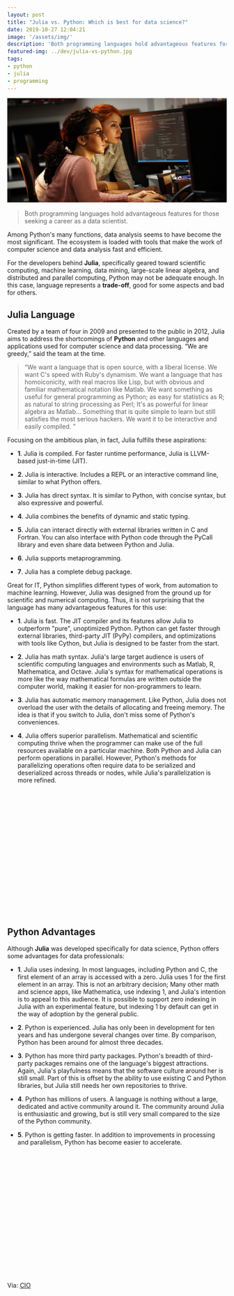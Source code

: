 ```yaml
---
layout: post
title: "Julia vs. Python: Which is best for data science?"
date: 2019-10-27 12:04:21
image: '/assets/img/'
description: 'Both programming languages hold advantageous features for those seeking a career as a data scientist.'
featured-img: ../dev/julia-vs-python.jpg
tags:
- python
- julia
- programming
---
```


![Julia vs. Python: Which is best for data science?](/assets/img/dev/julia-vs-python.jpg)

> Both programming languages hold advantageous features for those seeking a career as a data scientist.

Among Python's many functions, data analysis seems to have become the most significant. The ecosystem is loaded with tools that make the work of computer science and data analysis fast and efficient.

For the developers behind **Julia**, specifically geared toward scientific computing, machine learning, data mining, large-scale linear algebra, and distributed and parallel computing, Python may not be adequate enough. In this case, language represents a **trade-off**, good for some aspects and bad for others.

<!-- RETANGULO LARGO -->
<script async src="https://pagead2.googlesyndication.com/pagead/js/adsbygoogle.js"></script>
<!-- Informat -->
<ins class="adsbygoogle"
style="display:block"
data-ad-client="ca-pub-2838251107855362"
data-ad-slot="2327980059"
data-ad-format="auto"
data-full-width-responsive="true"></ins>
<script>
(adsbygoogle = window.adsbygoogle || []).push({});
</script>


## Julia Language

Created by a team of four in 2009 and presented to the public in 2012, Julia aims to address the shortcomings of **Python** and other languages ​​and applications used for computer science and data processing. “We are greedy,” said the team at the time.

> “We want a language that is open source, with a liberal license. We want C's speed with Ruby's dynamism. We want a language that has homoiconicity, with real macros like Lisp, but with obvious and familiar mathematical notation like Matlab. We want something as useful for general programming as Python; as easy for statistics as R; as natural to string processing as Perl; It's as powerful for linear algebra as Matlab… Something that is quite simple to learn but still satisfies the most serious hackers. We want it to be interactive and easily compiled. ”

Focusing on the ambitious plan, in fact, Julia fulfills these aspirations:

+ **1**. Julia is compiled. For faster runtime performance, Julia is LLVM-based just-in-time (JIT).

+ **2**. Julia is interactive. Includes a REPL or an interactive command line, similar to what Python offers.

+ **3**. Julia has direct syntax. It is similar to Python, with concise syntax, but also expressive and powerful.

+ **4**. Julia combines the benefits of dynamic and static typing.

+ **5**. Julia can interact directly with external libraries written in C and Fortran. You can also interface with Python code through the PyCall library and even share data between Python and Julia.

+ **6**. Julia supports metaprogramming.

+ **7**. Julia has a complete debug package.

Great for IT, Python simplifies different types of work, from automation to machine learning. However, Julia was designed from the ground up for scientific and numerical computing. Thus, it is not surprising that the language has many advantageous features for this use:

<!-- RETANGULO LARGO 2 -->
<script async src="//pagead2.googlesyndication.com/pagead/js/adsbygoogle.js"></script>
<ins class="adsbygoogle"
style="display:block; text-align:center;"
data-ad-layout="in-article"
data-ad-format="fluid"
data-ad-client="ca-pub-2838251107855362"
data-ad-slot="8549252987"></ins>
<script>
(adsbygoogle = window.adsbygoogle || []).push({});
</script>

+ **1**. Julia is fast. The JIT compiler and its features allow Julia to outperform "pure", unoptimized Python. Python can get faster through external libraries, third-party JIT (PyPy) compilers, and optimizations with tools like Cython, but Julia is designed to be faster from the start.

+ **2**. Julia has math syntax. Julia's large target audience is users of scientific computing languages ​​and environments such as Matlab, R, Mathematica, and Octave. Julia's syntax for mathematical operations is more like the way mathematical formulas are written outside the computer world, making it easier for non-programmers to learn.

+ **3**. Julia has automatic memory management. Like Python, Julia does not overload the user with the details of allocating and freeing memory. The idea is that if you switch to Julia, don't miss some of Python's conveniences.

+ **4**. Julia offers superior parallelism. Mathematical and scientific computing thrive when the programmer can make use of the full resources available on a particular machine. Both Python and Julia can perform operations in parallel. However, Python's methods for parallelizing operations often require data to be serialized and deserialized across threads or nodes, while Julia's parallelization is more refined.

<!-- QUADRADO -->
<script async src="//pagead2.googlesyndication.com/pagead/js/adsbygoogle.js"></script>
<ins class="adsbygoogle"
style="display:inline-block;width:336px;height:280px"
data-ad-client="ca-pub-2838251107855362"
data-ad-slot="5351066970"></ins>
<script>
(adsbygoogle = window.adsbygoogle || []).push({});
</script>

## Python Advantages

Although **Julia** was developed specifically for data science, Python offers some advantages for data professionals:

+ **1**. Julia uses indexing. In most languages, including Python and C, the first element of an array is accessed with a zero. Julia uses 1 for the first element in an array. This is not an arbitrary decision; Many other math and science apps, like Mathematica, use indexing 1, and Julia's intention is to appeal to this audience. It is possible to support zero indexing in Julia with an experimental feature, but indexing 1 by default can get in the way of adoption by the general public.

+ **2**. Python is experienced. Julia has only been in development for ten years and has undergone several changes over time. By comparison, Python has been around for almost three decades.

+ **3**. Python has more third party packages. Python's breadth of third-party packages remains one of the language's biggest attractions. Again, Julia's playfulness means that the software culture around her is still small. Part of this is offset by the ability to use existing C and Python libraries, but Julia still needs her own repositories to thrive.

+ **4**. Python has millions of users. A language is nothing without a large, dedicated and active community around it. The community around Julia is enthusiastic and growing, but is still very small compared to the size of the Python community.

+ **5**. Python is getting faster. In addition to improvements in processing and parallelism, Python has become easier to accelerate.

<!-- QUADRADO -->
<script async src="//pagead2.googlesyndication.com/pagead/js/adsbygoogle.js"></script>
<ins class="adsbygoogle"
style="display:inline-block;width:336px;height:280px"
data-ad-client="ca-pub-2838251107855362"
data-ad-slot="5351066970"></ins>
<script>
(adsbygoogle = window.adsbygoogle || []).push({});
</script>

Via: [CIO](https://cio.com.br/julia-vs-python-qual-e-a-melhor-para-a-ciencia-de-dados/)   
